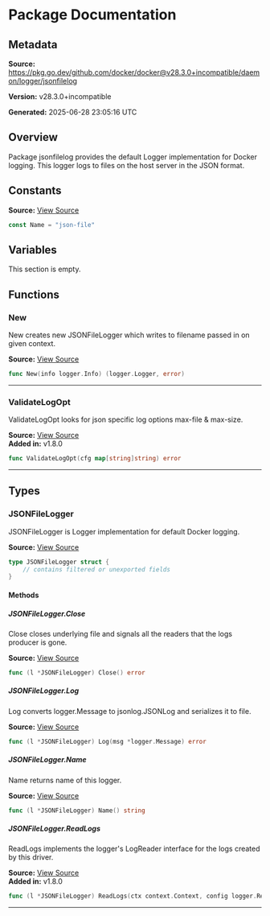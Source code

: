 # Package Documentation

## Metadata

**Source:** https://pkg.go.dev/github.com/docker/docker@v28.3.0+incompatible/daemon/logger/jsonfilelog

**Version:** v28.3.0+incompatible

**Generated:** 2025-06-28 23:05:16 UTC

## Overview

Package jsonfilelog provides the default Logger implementation for
Docker logging. This logger logs to files on the host server in the
JSON format.


## Constants

**Source:** [View Source](https://github.com/docker/docker/blob/v28.3.0/daemon/logger/jsonfilelog/jsonfilelog.go#L21)

```go
const Name = "json-file"
```

## Variables

This section is empty.

## Functions

### New

New creates new JSONFileLogger which writes to filename passed in
on given context.

**Source:** [View Source](https://github.com/docker/docker/blob/v28.3.0/daemon/logger/jsonfilelog/jsonfilelog.go#L48)  

```go
func New(info logger.Info) (logger.Logger, error)
```

---

### ValidateLogOpt

ValidateLogOpt looks for json specific log options max-file & max-size.

**Source:** [View Source](https://github.com/docker/docker/blob/v28.3.0/daemon/logger/jsonfilelog/jsonfilelog.go#L155)  
**Added in:** v1.8.0

```go
func ValidateLogOpt(cfg map[string]string) error
```

---

## Types

### JSONFileLogger

JSONFileLogger is Logger implementation for default Docker logging.

**Source:** [View Source](https://github.com/docker/docker/blob/v28.3.0/daemon/logger/jsonfilelog/jsonfilelog.go#L31)  

```go
type JSONFileLogger struct {
	// contains filtered or unexported fields
}
```

#### Methods

##### JSONFileLogger.Close

Close closes underlying file and signals all the readers
that the logs producer is gone.

**Source:** [View Source](https://github.com/docker/docker/blob/v28.3.0/daemon/logger/jsonfilelog/jsonfilelog.go#L175)  

```go
func (l *JSONFileLogger) Close() error
```

##### JSONFileLogger.Log

Log converts logger.Message to jsonlog.JSONLog and serializes it to file.

**Source:** [View Source](https://github.com/docker/docker/blob/v28.3.0/daemon/logger/jsonfilelog/jsonfilelog.go#L120)  

```go
func (l *JSONFileLogger) Log(msg *logger.Message) error
```

##### JSONFileLogger.Name

Name returns name of this logger.

**Source:** [View Source](https://github.com/docker/docker/blob/v28.3.0/daemon/logger/jsonfilelog/jsonfilelog.go#L180)  

```go
func (l *JSONFileLogger) Name() string
```

##### JSONFileLogger.ReadLogs

ReadLogs implements the logger's LogReader interface for the logs
created by this driver.

**Source:** [View Source](https://github.com/docker/docker/blob/v28.3.0/daemon/logger/jsonfilelog/read.go#L19)  
**Added in:** v1.8.0

```go
func (l *JSONFileLogger) ReadLogs(ctx context.Context, config logger.ReadConfig) *logger.LogWatcher
```

---

